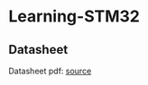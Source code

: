# Learning-STM32

## Datasheet

Datasheet pdf: [source](https://www.st.com/resource/en/datasheet/stm32f446mc.pdf)
